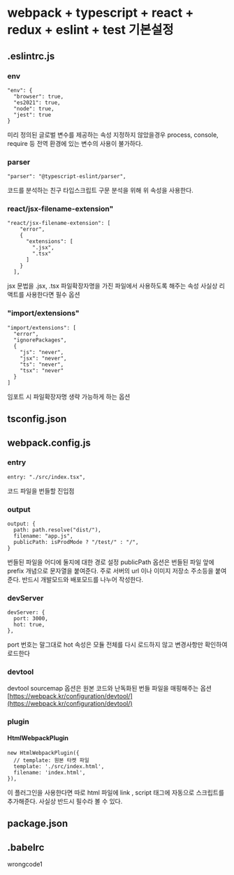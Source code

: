 # webpack + typescript + react + redux + eslint + test 기본설정

## .eslintrc.js

### env
```
"env": {
  "browser": true,
  "es2021": true,
  "node": true,
  "jest": true
}
```

미리 정의된 글로벌 변수를 제공하는 속성
지정하지 않았을경우 process, console, require 등 전역 환경에 있는
변수의 사용이 불가하다.

### parser

```
"parser": "@typescript-eslint/parser",
```
코드를 분석하는 친구 타입스크립트 구문 분석을 위해 위 속성을 사용한다.


### react/jsx-filename-extension" 

```
"react/jsx-filename-extension": [
    "error",
    {
      "extensions": [
        ".jsx",
        ".tsx"
      ]
    }
  ],
```

jsx 문법을 .jsx, .tsx 파일확장자명을 가진 파일에서 사용하도록 해주는 속성
사실상 리액트를 사용한다면 필수 옵션


### "import/extensions"

```
"import/extensions": [
  "error",
  "ignorePackages",
  {
    "js": "never",
    "jsx": "never",
    "ts": "never",
    "tsx": "never"
  }
]
```
임포트 시 파일확장자명 생략 가능하게 하는 옵션


## tsconfig.json


## webpack.config.js

### entry

```
entry: "./src/index.tsx",
```
코드 파일을 번들할 진입점

### output 

```
output: {
  path: path.resolve("dist/"),
  filename: "app.js",
  publicPath: isProdMode ? "/test/" : "/",
}
```

번들된 파일을 어디에 둘지에 대한 경로 설정
publicPath 옵션은 번들된 파일 앞에 prefix 개념으로 문자열을 붙여준다.
주로 서버의 url 이나 이미지 저장소 주소등을 붙여준다. 반드시 개발모드와 배포모드를 
나누어 작성한다.


### devServer

```
devServer: {
  port: 3000,
  hot: true,
},
```

port 번호는 말그대로
hot 속성은 모듈 전체를 다시 로드하지 않고 변경사항만 확인하여 로드한다


### devtool

devtool sourcemap 옵션은 원본 코드와 난독화된 번들 파일을 매핑해주는 옵션
[https://webpack.kr/configuration/devtool/](https://webpack.kr/configuration/devtool/)



### plugin

#### HtmlWebpackPlugin

```
new HtmlWebpackPlugin({
  // template: 원본 타켓 파일
  template: './src/index.html',
  filename: 'index.html',
}),
```

이 플러그인을 사용한다면 따로 html 파일에 link , script 태그에 자동으로 스크립트를 추가해준다.
사실상 반드시 필수라 볼 수 있다.

## package.json


## .babelrc

wrongcode1